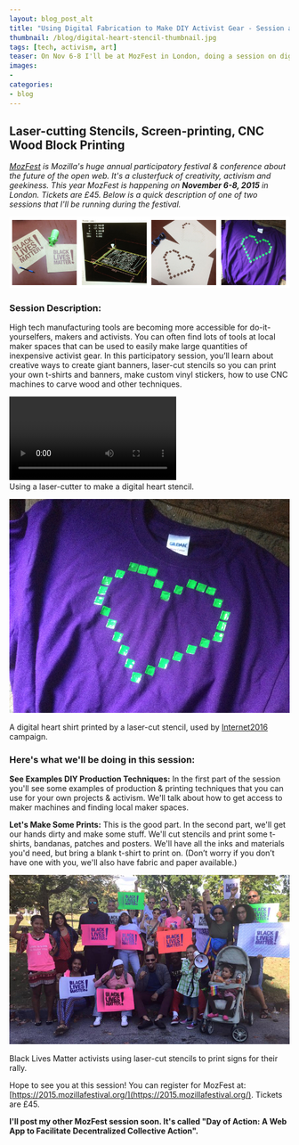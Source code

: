 ```yaml
---
layout: blog_post_alt
title: "Using Digital Fabrication to Make DIY Activist Gear - Session at MozFest 2015"
thumbnail: /blog/digital-heart-stencil-thumbnail.jpg
tags: [tech, activism, art]
teaser: On Nov 6-8 I'll be at MozFest in London, doing a session on digital fabrication and using maker tools to make DIY activist gear. Join me to cut stencils and print t-shirts. Bring a blank t-shirt.
images:
-
categories:
- blog
---
```


## Laser-cutting Stencils, Screen-printing, CNC Wood Block Printing

*[MozFest](https://2015.mozillafestival.org/) is Mozilla's huge annual participatory festival & conference about the future of the open web. It's a clusterfuck of creativity, activism and geekiness. This year MozFest is happening on **November 6-8, 2015** in London. Tickets are £45. Below is a quick description of one of two sessions that I'll be running during the festival.*

<div class="text-center">

<img src="/assets/img/blog/stencil-examples.jpg" />

</div>

### Session Description:

High tech manufacturing tools are becoming more accessible for do-it-yourselfers, makers and activists. You can often find lots of tools at local maker spaces that can be used to easily make large quantities of inexpensive activist gear. In this participatory session, you’ll learn about creative ways to create giant banners, laser-cut stencils so you can print your own t-shirts and banners, make custom vinyl stickers, how to use CNC machines to carve wood and other techniques.


<div class="text-center">
<video controls>
  <source src="/assets/img/blog/digital-heart-stencil.webm" type="video/mp4">
  Your browser does not support HTML5 video.
</video>
</div>

<div class="caption">
Using a laser-cutter to make a digital heart stencil.
</div>


![Heart Print](/assets/img/blog/digital-heart-stencil.jpg)

<div class="caption">
A digital heart shirt printed by a laser-cut stencil, used by <a href="https://Internet2016.net">Internet2016</a> campaign.
</div>


### Here's what we'll be doing in this session:
**See Examples DIY Production Techniques:** In the first part of the session you'll see some examples of production & printing techniques that you can use for your own projects & activism. We'll talk about how to get access to maker machines and finding local maker spaces.

**Let's Make Some Prints:** This is the good part. In the second part, we'll get our hands dirty and make some stuff. We'll cut stencils and print some t-shirts, bandanas, patches and posters. We'll have all the inks and materials you'd need, but bring a blank t-shirt to print on. (Don’t worry if you don’t have one with you, we'll also have fabric and paper available.)

![Black Lives Matter stenciled posters](/assets/img/blog/black-lives-matter-stencil-posters.jpg)

<div class="caption">
Black Lives Matter activists using laser-cut stencils to print signs for their rally.
</div>

Hope to see you at this session! You can register for MozFest at: [https://2015.mozillafestival.org/](https://2015.mozillafestival.org/). Tickets are £45.

**I'll post my other MozFest session soon. It's called "Day of Action: A Web App to Facilitate Decentralized Collective Action".**

